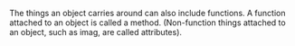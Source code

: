 

The things an object carries around can also include functions. A function attached to an object is called a method. (Non-function things attached to an object, such as imag, are called attributes).
